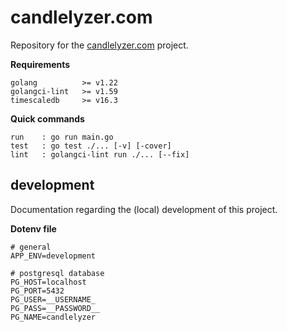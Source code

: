 # candlelyzer.com

Repository for the [candlelyzer.com](https://candlelyzer.com) project.

**Requirements**

```
golang          >= v1.22
golangci-lint   >= v1.59
timescaledb     >= v16.3
```

**Quick commands**

```
run    : go run main.go
test   : go test ./... [-v] [-cover]
lint   : golangci-lint run ./... [--fix]
```

## development

Documentation regarding the (local) development of this project. 

**Dotenv file**

```
# general
APP_ENV=development

# postgresql database
PG_HOST=localhost
PG_PORT=5432
PG_USER=__USERNAME_
PG_PASS=__PASSWORD__
PG_NAME=candlelyzer
```
